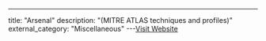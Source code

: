 ---
title: "Arsenal"
description: "(MITRE ATLAS techniques and profiles)"
external_category: "Miscellaneous"
---[Visit Website](https://github.com/mitre-atlas/arsenal)

